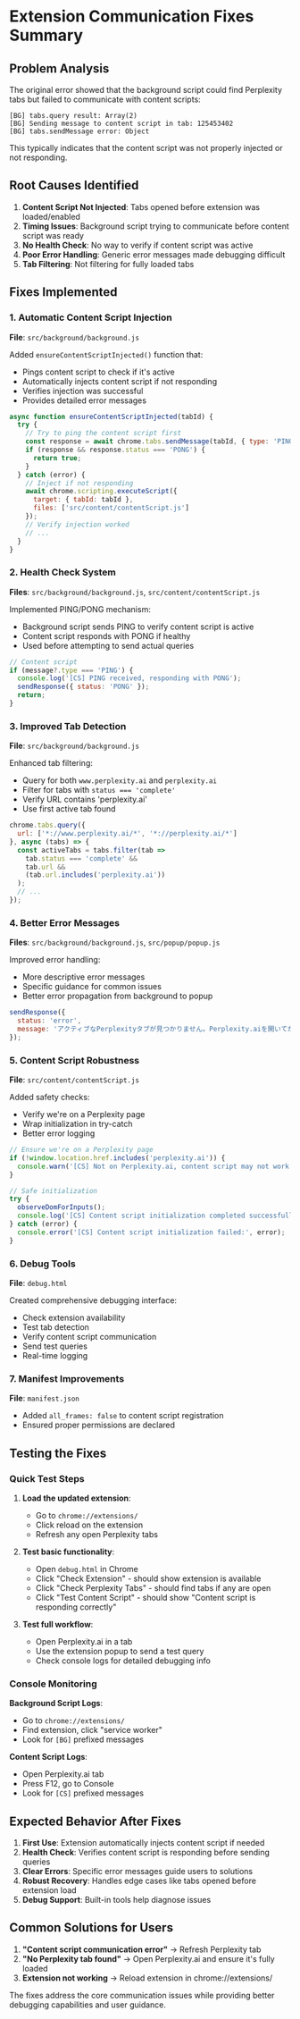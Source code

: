 # Extension Communication Fixes Summary

## Problem Analysis

The original error showed that the background script could find Perplexity tabs but failed to communicate with content scripts:

```
[BG] tabs.query result: Array(2)
[BG] Sending message to content script in tab: 125453402
[BG] tabs.sendMessage error: Object
```

This typically indicates that the content script was not properly injected or not responding.

## Root Causes Identified

1. **Content Script Not Injected**: Tabs opened before extension was loaded/enabled
2. **Timing Issues**: Background script trying to communicate before content script was ready
3. **No Health Check**: No way to verify if content script was active
4. **Poor Error Handling**: Generic error messages made debugging difficult
5. **Tab Filtering**: Not filtering for fully loaded tabs

## Fixes Implemented

### 1. Automatic Content Script Injection

**File**: `src/background/background.js`

Added `ensureContentScriptInjected()` function that:
- Pings content script to check if it's active
- Automatically injects content script if not responding
- Verifies injection was successful
- Provides detailed error messages

```javascript
async function ensureContentScriptInjected(tabId) {
  try {
    // Try to ping the content script first
    const response = await chrome.tabs.sendMessage(tabId, { type: 'PING' });
    if (response && response.status === 'PONG') {
      return true;
    }
  } catch (error) {
    // Inject if not responding
    await chrome.scripting.executeScript({
      target: { tabId: tabId },
      files: ['src/content/contentScript.js']
    });
    // Verify injection worked
    // ...
  }
}
```

### 2. Health Check System

**Files**: `src/background/background.js`, `src/content/contentScript.js`

Implemented PING/PONG mechanism:
- Background script sends PING to verify content script is active
- Content script responds with PONG if healthy
- Used before attempting to send actual queries

```javascript
// Content script
if (message?.type === 'PING') {
  console.log('[CS] PING received, responding with PONG');
  sendResponse({ status: 'PONG' });
  return;
}
```

### 3. Improved Tab Detection

**File**: `src/background/background.js`

Enhanced tab filtering:
- Query for both `www.perplexity.ai` and `perplexity.ai`
- Filter for tabs with `status === 'complete'`
- Verify URL contains 'perplexity.ai'
- Use first active tab found

```javascript
chrome.tabs.query({ 
  url: ['*://www.perplexity.ai/*', '*://perplexity.ai/*'] 
}, async (tabs) => {
  const activeTabs = tabs.filter(tab => 
    tab.status === 'complete' && 
    tab.url && 
    (tab.url.includes('perplexity.ai'))
  );
  // ...
});
```

### 4. Better Error Messages

**Files**: `src/background/background.js`, `src/popup/popup.js`

Improved error handling:
- More descriptive error messages
- Specific guidance for common issues
- Better error propagation from background to popup

```javascript
sendResponse({ 
  status: 'error', 
  message: 'アクティブなPerplexityタブが見つかりません。Perplexity.aiを開いてから再試行してください。' 
});
```

### 5. Content Script Robustness

**File**: `src/content/contentScript.js`

Added safety checks:
- Verify we're on a Perplexity page
- Wrap initialization in try-catch
- Better error logging

```javascript
// Ensure we're on a Perplexity page
if (!window.location.href.includes('perplexity.ai')) {
  console.warn('[CS] Not on Perplexity.ai, content script may not work properly');
}

// Safe initialization
try {
  observeDomForInputs();
  console.log('[CS] Content script initialization completed successfully');
} catch (error) {
  console.error('[CS] Content script initialization failed:', error);
}
```

### 6. Debug Tools

**File**: `debug.html`

Created comprehensive debugging interface:
- Check extension availability
- Test tab detection
- Verify content script communication
- Send test queries
- Real-time logging

### 7. Manifest Improvements

**File**: `manifest.json`

- Added `all_frames: false` to content script registration
- Ensured proper permissions are declared

## Testing the Fixes

### Quick Test Steps

1. **Load the updated extension**:
   - Go to `chrome://extensions/`
   - Click reload on the extension
   - Refresh any open Perplexity tabs

2. **Test basic functionality**:
   - Open `debug.html` in Chrome
   - Click "Check Extension" - should show extension is available
   - Click "Check Perplexity Tabs" - should find tabs if any are open
   - Click "Test Content Script" - should show "Content script is responding correctly"

3. **Test full workflow**:
   - Open Perplexity.ai in a tab
   - Use the extension popup to send a test query
   - Check console logs for detailed debugging info

### Console Monitoring

**Background Script Logs**:
- Go to `chrome://extensions/`
- Find extension, click "service worker"
- Look for `[BG]` prefixed messages

**Content Script Logs**:
- Open Perplexity.ai tab
- Press F12, go to Console
- Look for `[CS]` prefixed messages

## Expected Behavior After Fixes

1. **First Use**: Extension automatically injects content script if needed
2. **Health Check**: Verifies content script is responding before sending queries
3. **Clear Errors**: Specific error messages guide users to solutions
4. **Robust Recovery**: Handles edge cases like tabs opened before extension load
5. **Debug Support**: Built-in tools help diagnose issues

## Common Solutions for Users

1. **"Content script communication error"** → Refresh Perplexity tab
2. **"No Perplexity tab found"** → Open Perplexity.ai and ensure it's fully loaded
3. **Extension not working** → Reload extension in chrome://extensions/

The fixes address the core communication issues while providing better debugging capabilities and user guidance.